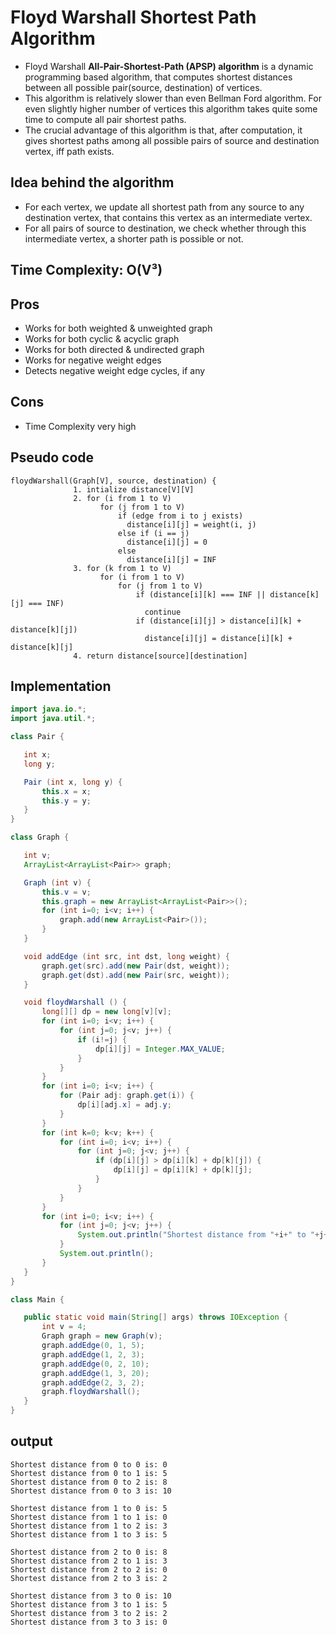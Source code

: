 # Floyd Warshall Shortest Path Algorithm
  - Floyd Warshall **All-Pair-Shortest-Path (APSP) algorithm** is a dynamic programming based algorithm, that computes shortest distances between all possible pair(source, destination) of vertices. 
  - This algorithm is relatively slower than even Bellman Ford algorithm. For even slightly higher number of vertices this algorithm takes quite some time to compute all pair shortest paths.
  - The crucial advantage of this algorithm is that, after computation, it gives shortest paths among all possible pairs of source and destination vertex, iff path exists.

## Idea behind the algorithm
  - For each vertex, we update all shortest path from any source to any destination vertex, that contains this vertex as an intermediate vertex.
  - For all pairs of source to destination, we check whether through this intermediate vertex, a shorter path is possible or not.
  
## Time Complexity: O(V³)

## Pros
  - Works for both weighted & unweighted graph
  - Works for both cyclic & acyclic graph
  - Works for both directed & undirected graph
  - Works for negative weight edges
  - Detects negative weight edge cycles, if any

## Cons
  - Time Complexity very high
  
## Pseudo code
```
floydWarshall(Graph[V], source, destination) {
              1. intialize distance[V][V]
              2. for (i from 1 to V) 
                    for (j from 1 to V)
                        if (edge from i to j exists)
                          distance[i][j] = weight(i, j)
                        else if (i == j) 
                          distance[i][j] = 0
                        else 
                          distance[i][j] = INF
              3. for (k from 1 to V)
                    for (i from 1 to V) 
                        for (j from 1 to V)
                            if (distance[i][k] === INF || distance[k][j] === INF)
                              continue
                            if (distance[i][j] > distance[i][k] + distance[k][j]) 
                              distance[i][j] = distance[i][k] + distance[k][j]
              4. return distance[source][destination]
 ```
 
 ## Implementation
 ```java
 import java.io.*;
import java.util.*;

class Pair {

	int x;
	long y;

	Pair (int x, long y) {
		this.x = x;
		this.y = y;
	}
}

class Graph {

	int v;
	ArrayList<ArrayList<Pair>> graph;

	Graph (int v) {
		this.v = v;
		this.graph = new ArrayList<ArrayList<Pair>>();
		for (int i=0; i<v; i++) {
			graph.add(new ArrayList<Pair>());
		}
	}

	void addEdge (int src, int dst, long weight) {
		graph.get(src).add(new Pair(dst, weight));
		graph.get(dst).add(new Pair(src, weight));
	}

	void floydWarshall () {
		long[][] dp = new long[v][v];
		for (int i=0; i<v; i++) {
			for (int j=0; j<v; j++) {
				if (i!=j) {
					dp[i][j] = Integer.MAX_VALUE;
				}
			}
		}
		for (int i=0; i<v; i++) {
			for (Pair adj: graph.get(i)) {
				dp[i][adj.x] = adj.y;
			}
		}
		for (int k=0; k<v; k++) {
			for (int i=0; i<v; i++) {
				for (int j=0; j<v; j++) {
					if (dp[i][j] > dp[i][k] + dp[k][j]) {
						dp[i][j] = dp[i][k] + dp[k][j];
					}
				}
			}
		}
		for (int i=0; i<v; i++) {
			for (int j=0; j<v; j++) {
				System.out.println("Shortest distance from "+i+" to "+j+" is: "+dp[i][j]);
			}
			System.out.println();
		}
	}
}

class Main {

	public static void main(String[] args) throws IOException {
		int v = 4;
		Graph graph = new Graph(v);
		graph.addEdge(0, 1, 5);
		graph.addEdge(1, 2, 3);
		graph.addEdge(0, 2, 10);
		graph.addEdge(1, 3, 20);
		graph.addEdge(2, 3, 2);
		graph.floydWarshall();
	}
}
```

## output
```
Shortest distance from 0 to 0 is: 0
Shortest distance from 0 to 1 is: 5
Shortest distance from 0 to 2 is: 8
Shortest distance from 0 to 3 is: 10

Shortest distance from 1 to 0 is: 5
Shortest distance from 1 to 1 is: 0
Shortest distance from 1 to 2 is: 3
Shortest distance from 1 to 3 is: 5

Shortest distance from 2 to 0 is: 8
Shortest distance from 2 to 1 is: 3
Shortest distance from 2 to 2 is: 0
Shortest distance from 2 to 3 is: 2

Shortest distance from 3 to 0 is: 10
Shortest distance from 3 to 1 is: 5
Shortest distance from 3 to 2 is: 2
Shortest distance from 3 to 3 is: 0
```
